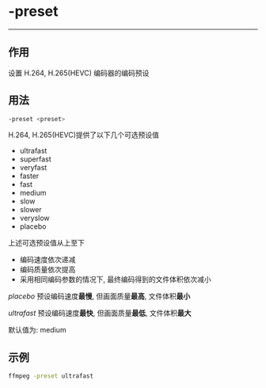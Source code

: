 # -preset

---

## 作用

设置 H.264, H.265(HEVC) 编码器的编码预设


## 用法

```bash
-preset <preset>
```

H.264, H.265(HEVC)提供了以下几个可选预设值
- ultrafast
- superfast
- veryfast
- faster
- fast
- medium
- slow
- slower
- veryslow
- placebo

上述可选预设值从上至下
- 编码速度依次递减
- 编码质量依次提高
- 采用相同编码参数的情况下, 最终编码得到的文件体积依次减小

*placebo* 预设编码速度**最慢**, 但画面质量**最高**, 文件体积**最小**

*ultrafast* 预设编码速度**最快**, 但画面质量**最低**, 文件体积**最大**

默认值为: medium

## 示例

```bash
ffmpeg -preset ultrafast
```
